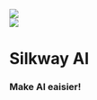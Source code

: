 ![](https://komarev.com/ghpvc/?username=silkway-ai&color=36b812)<br>
![](https://img.shields.io/github/stars/silkway-ai?style=social)<br>

# Silkway AI
### Make AI eaisier!
